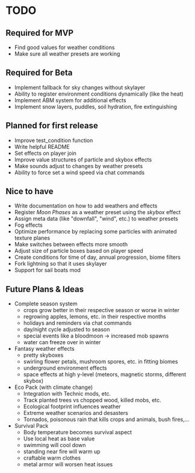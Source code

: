# TODO

## Required for MVP
- Find good values for weather conditions
- Make sure all weather presets are working

## Required for Beta
- Implement fallback for sky changes without skylayer
- Ability to register environment conditions dynamically (like the heat)
- Implement ABM system for additional effects
- Implement snow layers, puddles, soil hydration, fire extinguishing

## Planned for first release
- Improve test_condition function
- Write helpful README
- Set effects on player join
- Improve value structures of particle and skybox effects
- Make sounds adjust to changes by weather presets
- Ability to force set a wind speed via chat commands

## Nice to have
- Write documentation on how to add weathers and effects
- Register *Moon Phases* as a weather preset using the *skybox* effect
- Assign meta data (like "downfall", "wind", etc.) to weather presets
- Fog effects
- Optimize performance by replacing some particles with animated texture planes
- Make switches between effects more smooth
- Adjust size of particle boxes based on player speed
- Create conditions for time of day, annual progression, biome filters
- Fork lightning so that it uses skylayer
- Support for sail boats mod

## Future Plans & Ideas
- Complete season system
	- crops grow better in their respective season or worse in winter
	- regrowing apples, lemons, etc. in their respective months
	- holidays and reminders via chat commands
	- day/night cycle adjusted to season
	- special events like a bloodmoon -> increased mob spawns
	- water can freeze over in winter
- Fantasy weather effects
	- pretty skyboxes
	- swirling flower petals, mushroom spores, etc. in fitting biomes
	- underground environment effects
	- space effects at high y-level (meteors, magnetic storms, different skybox)
- Eco Pack (with climate change)
	- Integration with Technic mods, etc.
	- Track planted trees vs chopped wood, killed mobs, etc.
	- Ecological footprint influences weather
	- Extreme weather scenarios and desasters
	- Tornados, poisonous rain that kills crops and animals, bush fires,...
- Survival Pack
	- Body temperature becomes survival aspect
	- Use local heat as base value
	- swimming will cool down
	- standing near fire will warm up
	- craftable warm clothes
	- metal armor will worsen heat issues